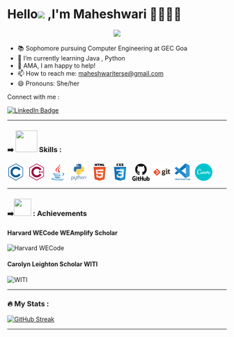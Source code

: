 # Hello<img src="https://raw.githubusercontent.com/MartinHeinz/MartinHeinz/master/wave.gif" width="30px"> ,I'm Maheshwari 👩🏻‍💻💫
<div id="header" align="center">
  <img src="https://media.giphy.com/media/BferOKonYOspm28AiB/giphy.gif" width="300"/>
</div>

- 📚 Sophomore pursuing Computer Engineering at GEC Goa
- 🌱 I’m currently learning Java , Python
- 💬 AMA, I am happy to help!
- 📫 How to reach me: maheshwariterse@gmail.com
- 😄 Pronouns: She/her 


Connect with me :
<div id="badges">
  <a href="https://www.linkedin.com/in/maheshwari-terse-98b6b520a?lipi=urn%3Ali%3Apage%3Ad_flagship3_profile_view_base_contact_details%3Bq6wcMb8WQg6mzmTGLge1iw%3D%3D">
    <img src="https://img.shields.io/badge/LinkedIn-blue?style=for-the-badge&logo=linkedin&logoColor=white" alt="LinkedIn Badge"/>
  </a>
</div>

___

### ➡️ <img src="https://raw.githubusercontent.com/JayantGoel001/JayantGoel001/master/GIF/github.gif" width="50" height="50"/> Skills :
<div>
  <img src="https://github.com/devicons/devicon/blob/master/icons/c/c-line.svg" title="C" alt="C" width="40" height="40"/>&nbsp;
  <img src="https://github.com/devicons/devicon/blob/master/icons/cplusplus/cplusplus-line.svg" title="C++" alt="C++" width="40" height="40"/>&nbsp;
  <img src="https://github.com/devicons/devicon/blob/master/icons/java/java-original.svg" title="Java" alt="Java" width="40" height="40"/>&nbsp;
  <img src="https://github.com/devicons/devicon/blob/master/icons/python/python-original-wordmark.svg" title="Python" alt="Python" width="40" height="40"/>&nbsp;
  <img src="https://github.com/devicons/devicon/blob/master/icons/html5/html5-original-wordmark.svg" title="html5" alt="html5" width="40" height="40"/>&nbsp;
  <img src="https://github.com/devicons/devicon/blob/master/icons/css3/css3-original-wordmark.svg" title="css3" alt="css3" width="40" height="40"/>&nbsp;
  <img src="https://github.com/devicons/devicon/blob/master/icons/github/github-original-wordmark.svg" title="Github" alt="Github" width="40" height="40"/>&nbsp;
  <img src="https://github.com/devicons/devicon/blob/master/icons/git/git-original-wordmark.svg" title="git" alt="git" width="40" height="40"/>&nbsp;
  <img src="https://github.com/devicons/devicon/blob/master/icons/vscode/vscode-original-wordmark.svg" title="vscode" alt="vscode" width="40" height="40"/>&nbsp;
  <img src="https://github.com/devicons/devicon/blob/master/icons/canva/canva-original.svg" title="Canva" alt="Canva" width="40" height="40"/>&nbsp;
  
</div>

___
### ➡️<img src="https://camo.githubusercontent.com/0ff0f97964579010ea942ea6de5a45402aaf59a705cb51d0a0d547334118ddd9/68747470733a2f2f696d6775722e636f6d2f6f376e635a46702e6a7067" width="40" height="40"/>&nbsp;: Achievements 
#### Harvard WECode WEAmplify Scholar
<div>
  <img src="https://images.squarespace-cdn.com/content/v1/614105a6a5c38b4a59e335e8/2dc09af4-cc5d-466c-9ac0-4f5b1bdb4bd4/Logo+3+Only.png?format=750w" title="Harvard WECode" alt="Harvard WECode" width="40" height="40"/>&nbsp;
 
 #### Carolyn Leighton Scholar WITI

  <img src="https://www.witi.com/BD-themes/witi2014/images/witi-logo.png" title="WITI" alt="WITI" width="40" height="40"/>&nbsp;
  
  </div>

___

### :fire: My Stats :
[![GitHub Streak](http://github-readme-streak-stats.herokuapp.com?user=maheshwari0310&theme=dark&background=000000)](https://git.io/streak-stats)
___

<img src="https://komarev.com/ghpvc/?username=maheshwari0310&style=flat-square&color=blue" alt=""/>


